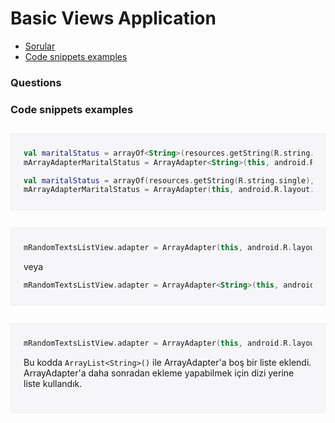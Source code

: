 
# Basic Views Application


- [Sorular](#sorular)
- [Code snippets examples](#code-snippets-examples)


### Questions




### Code snippets examples

<div style="background-color:#f6f6f9;padding:10px 20px;margin:2em 0;border:solid #eee 1px;">

```kt
val maritalStatus = arrayOf<String>(resources.getString(R.string.single), resources.getString(R.string.married), resources.getString(R.string.divorced)) // redundant
mArrayAdapterMaritalStatus = ArrayAdapter<String>(this, android.R.layout.simple_spinner_dropdown_item, maritalStatus) // redundant
```

```kt
val maritalStatus = arrayOf(resources.getString(R.string.single), resources.getString(R.string.married), resources.getString(R.string.divorced)) //type inference
mArrayAdapterMaritalStatus = ArrayAdapter(this, android.R.layout.simple_spinner_dropdown_item, maritalStatus) //type inference
```

</div>
<div style="background-color:#f6f6f9;padding:10px 20px;margin:2em 0;border:solid #eee 1px;">

```kt
mRandomTextsListView.adapter = ArrayAdapter(this, android.R.layout.simple_list_item_1, ArrayList<String>())
```
veya
```kt
mRandomTextsListView.adapter = ArrayAdapter<String>(this, android.R.layout.simple_list_item_1, ArrayList())
```

</div>
<div style="background-color:#f6f6f9;padding:10px 20px;margin:2em 0;border:solid #eee 1px;">

```kt
mRandomTextsListView.adapter = ArrayAdapter(this, android.R.layout.simple_list_item_1, ArrayList<String>())
```
Bu kodda `ArrayList<String>()` ile ArrayAdapter'a boş bir liste eklendi. ArrayAdapter'a daha sonradan ekleme yapabilmek için dizi yerine liste kullandık.
```kt
```

</div>
